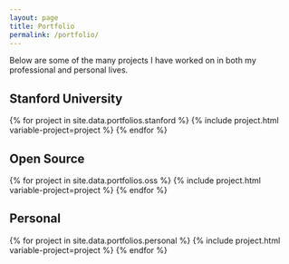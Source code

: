 ```yaml
---
layout: page
title: Portfolio
permalink: /portfolio/
---
```


Below are some of the many projects I have worked on in both my professional and personal lives.

## Stanford University
{% for project in site.data.portfolios.stanford %}
  {% include project.html variable-project=project %}
{% endfor %}

## Open Source
{% for project in site.data.portfolios.oss %}
  {% include project.html variable-project=project %}
{% endfor %}

## Personal
{% for project in site.data.portfolios.personal %}
  {% include project.html variable-project=project %}
{% endfor %}
